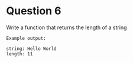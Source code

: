# Question 6

Write a function that returns the length of a string

    Example output:

    string: Hello World
    length: 11
